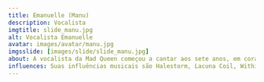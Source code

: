 ```yaml
---
title: Emanuelle (Manu)
description: Vocalista
imgtitle: slide_manu.jpg
alt: Vocalista Emanuelle
avatar: images/avatar/manu.jpg
imgsslide: [images/slide/slide_manu.jpg]
about: A vocalista da Mad Queen começou a cantar aos sete anos, em corais. Iniciou seus estudos em técnica vocal de canto popular brasileiro e começou a participar de festivais de canto, além de se apresentar como solista em casamentos, formaturas e festas. O amor pela música erudita emergiu quando, aos 18 anos, iniciou seus estudos em canto lírico, no Conservatório Dramático Musical Maestro Paulino Martins Alves, em Ponta Grossa, no Paraná, referência no Estado. Na cidade, participou de duas bandas de heavy metal. Em 2009, Emanuelle mudou- se para Florianópolis. Participou do coro da Orquestra Sinfônica do Estado de Santa Catarina e da adaptação da peça Fantasma da Ópera, organizada pela UDESC. Tocou em bares e casas noturnas da cidade, com dueto voz e violão. Em 2013, iniciou estudos na Escola Livre de Música, e, em 2016, fez aulas com o voice couch Fernando Zimmermann. Apaixonada pelo rock, Manu aprofundou- se, no mesmo ano, nos estudos de drives vocais com o professor Ariel Coelho, referência na técnica. Foi vocalista das bandas Full Drive, Manu & Os Elles, Na Pilha e participa do projeto acústico Sync Trio.
influences: Suas influências musicais são Halestorm, Lacuna Coil, Within Temptation, Ozzy, Iron Maiden, Dream Theater, Deep Purple.
---
```

